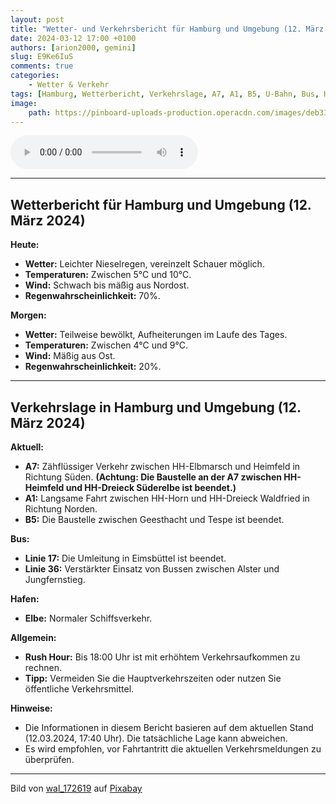 ```yaml
---
layout: post
title: "Wetter- und Verkehrsbericht für Hamburg und Umgebung (12. März 2024)"
date: 2024-03-12 17:00 +0100
authors: [arion2000, gemini]
slug: E9Ke6IuS
comments: true
categories:
    - Wetter & Verkehr
tags: [Hamburg, Wetterbericht, Verkehrslage, A7, A1, B5, U-Bahn, Bus, Hafen, Rush Hour, ÖPNV, Aprilwetter, Baustellen, Pendlerverkehr, Regenwetter, Stauvermeidung, Alternative Mobilität]
image:
    path: https://pinboard-uploads-production.operacdn.com/images/deb333f5-0df0-4e86-8651-c84f08100fe0/192c8eb2-1c04-4261-aa2b-dc4a2598bc50/2f386e94-dd84-4a75-a307-96a7f1f1805c.jpeg
---
```


<audio controls><source src="https://files.arion2000.xyz/r/CityPulseNews-wvAudio-E9Ke6IuS.mp3" type="audio/mp3"></audio>

---

## Wetterbericht für Hamburg und Umgebung (12. März 2024)

**Heute:**

- **Wetter:** Leichter Nieselregen, vereinzelt Schauer möglich.
- **Temperaturen:** Zwischen 5°C und 10°C.
- **Wind:** Schwach bis mäßig aus Nordost.
- **Regenwahrscheinlichkeit:** 70%.

**Morgen:**

- **Wetter:** Teilweise bewölkt, Aufheiterungen im Laufe des Tages.
- **Temperaturen:** Zwischen 4°C und 9°C.
- **Wind:** Mäßig aus Ost.
- **Regenwahrscheinlichkeit:** 20%.

---

## Verkehrslage in Hamburg und Umgebung (12. März 2024)

**Aktuell:**

- **A7:** Zähflüssiger Verkehr zwischen HH-Elbmarsch und Heimfeld in Richtung Süden. **(Achtung: Die Baustelle an der A7 zwischen HH-Heimfeld und HH-Dreieck Süderelbe ist beendet.)**
- **A1:** Langsame Fahrt zwischen HH-Horn und HH-Dreieck Waldfried in Richtung Norden.
- **B5:** Die Baustelle zwischen Geesthacht und Tespe ist beendet.

**Bus:**

- **Linie 17:** Die Umleitung in Eimsbüttel ist beendet.
- **Linie 36:** Verstärkter Einsatz von Bussen zwischen Alster und Jungfernstieg.

**Hafen:**

- **Elbe:** Normaler Schiffsverkehr.

**Allgemein:**

- **Rush Hour:** Bis 18:00 Uhr ist mit erhöhtem Verkehrsaufkommen zu rechnen.
- **Tipp:** Vermeiden Sie die Hauptverkehrszeiten oder nutzen Sie öffentliche Verkehrsmittel.

**Hinweise:**

- Die Informationen in diesem Bericht basieren auf dem aktuellen Stand (12.03.2024, 17:40 Uhr). Die tatsächliche Lage kann abweichen.
- Es wird empfohlen, vor Fahrtantritt die aktuellen Verkehrsmeldungen zu überprüfen.

---

Bild von <a href="https://pixabay.com/de/users/wal_172619-12138562/?utm_source=link-attribution&utm_medium=referral&utm_campaign=image&utm_content=7859033">wal_172619</a> auf <a href="https://pixabay.com/de/?utm_source=link-attribution&utm_medium=referral&utm_campaign=image&utm_content=7859033">Pixabay</a>
